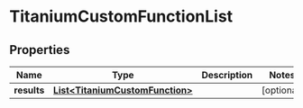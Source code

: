 

# TitaniumCustomFunctionList


## Properties

| Name | Type | Description | Notes |
|------------ | ------------- | ------------- | -------------|
|**results** | [**List&lt;TitaniumCustomFunction&gt;**](TitaniumCustomFunction.md) |  |  [optional] |



